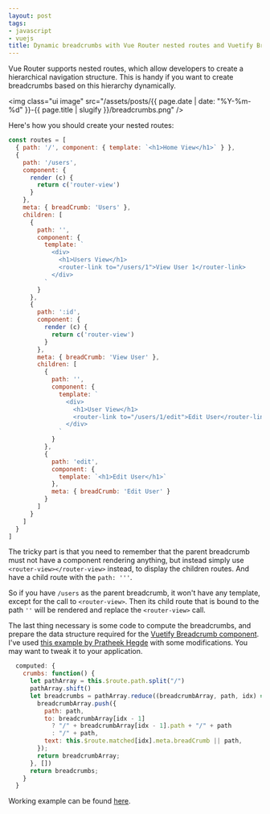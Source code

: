 ```yaml
---
layout: post
tags:
- javascript
- vuejs
title: Dynamic breadcrumbs with Vue Router nested routes and Vuetify Breadcrumb component
---
```


Vue Router supports nested routes, which allow developers to create a hierarchical navigation structure.
This is handy if you want to create breadcrumbs based on this hierarchy dynamically.

<img class="ui image" src="/assets/posts/{{ page.date | date: "%Y-%m-%d" }}-{{ page.title | slugify }}/breadcrumbs.png" />

<!--more-->

Here's how you should create your nested routes:

```js
const routes = [
  { path: '/', component: { template: `<h1>Home View</h1>` } },
  {
    path: '/users',
    component: {
      render (c) {
        return c('router-view')
      }
    },
    meta: { breadCrumb: 'Users' },
    children: [
      {
        path: '',
        component: {
          template: `
            <div>
              <h1>Users View</h1>
              <router-link to="/users/1">View User 1</router-link>
            </div>
          `
        }
      },
      {
        path: ':id',
        component: {
          render (c) {
            return c('router-view')
          }
        },
        meta: { breadCrumb: 'View User' },
        children: [
          {
            path: '',
            component: {
              template: `
                <div>
                  <h1>User View</h1>
                  <router-link to="/users/1/edit">Edit User</router-link>
                </div>
              `
            }
          },
          {
            path: 'edit',
            component: {
              template: `<h1>Edit User</h1>`
            },
            meta: { breadCrumb: 'Edit User' }
          }
        ]
      }
    ]
  }
]
```

The tricky part is that you need to remember that the parent breadcrumb must not have a component rendering anything,
but instead simply use `<router-view></router-view>` instead, to display the children routes. And have a child route
with the `path: '''`.

So if you have `/users` as the parent breadcrumb, it won't have any template, except for the call to `<router-view>`.
Then its child route that is bound to the path `''` will be rendered and replace the `<router-view>` call.

The last thing necessary is some code to compute the breadcrumbs, and prepare the data structure required for the
[Vuetify Breadcrumb component](https://vuetifyjs.com/en/components/breadcrumbs). I've used
[this example by Pratheek Hegde](https://medium.com/@pratheekhegde/displaying-application-breadcrumbs-in-vue-js-85456dc8a370)
with some modifications. You may want to tweak it to your application.

```js
  computed: {
    crumbs: function() {
      let pathArray = this.$route.path.split("/")
      pathArray.shift()
      let breadcrumbs = pathArray.reduce((breadcrumbArray, path, idx) => {
        breadcrumbArray.push({
          path: path,
          to: breadcrumbArray[idx - 1]
            ? "/" + breadcrumbArray[idx - 1].path + "/" + path
            : "/" + path,
          text: this.$route.matched[idx].meta.breadCrumb || path,
        });
        return breadcrumbArray;
      }, [])
      return breadcrumbs;
    }
  }
``` 


Working example can be found [here](https://codepen.io/kinow/pen/vYYrWeG).
